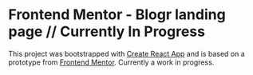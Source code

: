 # Frontend Mentor - Blogr landing page // Currently In Progress

This project was bootstrapped with [Create React App](https://github.com/facebook/create-react-app) and is based on a prototype from [Frontend Mentor](https://www.frontendmentor.io/). Currently a work in progress.